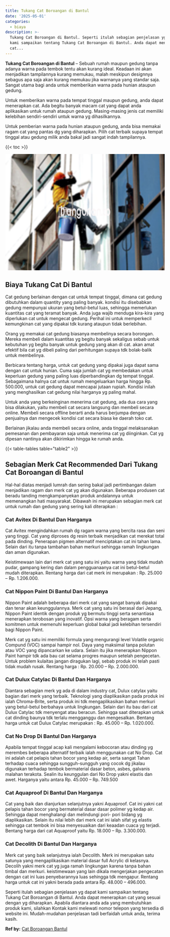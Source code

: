 ```yaml
---
title: Tukang Cat Boroangan di Bantul
date: '2025-05-01'
categories:
  - biaya
description: >-
  Tukang Cat Boroangan di Bantul. Seperti itulah sebagian penjelasan yg dapat
  kami sampaikan tentang Tukang Cat Boroangan di Bantul. Anda dapat menerapkan
  cat...
---
```


**Tukang Cat Boroangan di Bantul** – Sebuah rumah maupun gedung tanpa adanya warna pada tembok tentu akan kurang ideal. Keadaan ini akan menjadikan tampilannya kurang memukau, malah meskipun designnya sebagus apa saja akan kurang memukau jika warnanya yang standar saja. Sangat utama bagi anda untuk memberikan warna pada hunian ataupun gedung.

Untuk memberikan warna pada tempat tinggal maupun gedung, anda dapat menerapkan cat. Ada begitu banyak macam cat yang dapat anda aplikasikan untuk rumah ataupun gedung. Masing-masing jenis cat memiliki kelebihan sendiri-sendiri untuk warna yg dihasilkannya.

Untuk pemberian warna pada hunian ataupun gedung, anda bisa memakai ragam cat yang pantas dg yang diharapkan. Pilih cat terbaik supaya tempat tinggal atau gedung milik anda bakal jadi sangat indah tampilannya.

{{< toc >}}

![Tukang Cat Boroangan di Bantul](/images/jasa-cat-murah09.png)

## Biaya Tukang Cat Di Bantul

Cat gedung berlainan dengan cat untuk tempat tinggal, dimana cat gedung dibutuhkan dalam quantity yang paling banyak. kondisi itu disebabkan gedung mempunyai ukuran yang betul-betul luas, sehingga memerlukan kuantitas cat yang teramat banyak. Anda juga wajib menduga kira-kira yang diperlukan cat untuk mengecat gedung. Perihal ini untuk memperkecil kemungkinan cat yang dipakai tdk kurang ataupun tidak berlebihan.

Orang yg memakai cat gedung biasanya membelinya secara borongan. Mereka membeli dalam kuantitas yg begitu banyak sekaligus sebab untuk kebutuhan yg begitu banyak untuk gedung yang akan di cat. akan amat efektif bila cat yg dibeli paling dari perhitungan supaya tdk bolak-balik untuk membelinya.

Berbicara tentang harga, untuk cat gedung yang dipakai juga dapat sama dengan cat untuk hunian. Cuma saja jumlah cat yg membedakan untuk keperluan gedung yang paling luas diperbandingkan dg tempat tinggal. Sebagaimana halnya cat untuk rumah mengeluarkan harga hingga Rp. 500.000, untuk cat gedung dapat mencapai jutaan rupiah. Kondisi inilah yang menghasilkan cat gedung nilai harganya yg paling mahal.

Untuk anda yang berkeinginan menerima cat gedung, ada dua cara yang bisa dilakukan, yaitu membeli cat secara langsung dan membeli secara online. Membeli secara offline berarti anda harus berjumpa dengan penjualnya dan mengecek kondisi cat secara biasa ke daerah toko cat.

Berlainan jikalau anda membeli secara online, anda tinggal melaksanakan pemesanan dan pembayaran saja untuk menerima cat yg diinginkan. Cat yg dipesan nantinya akan dikirimkan hingga ke rumah anda.

{{< table-tables table="table2" >}}

## Sebagian Merk Cat Recommended Dari Tukang Cat Boroangan di Bantul

Hal-hal diatas menjadi lumrah dan sering bakal jadi pertimbangan dalam menjadikan ragam dan merk cat yg akan digunakan. Beberapa produsen cat beradu tanding mengkampanyekan produk andalannya untuk memenangkan hati masyarakat. Dibawah ini merupakan sebagian merk cat untuk rumah dan gedung yang sering kali diterapkan :

### Cat Avitex Di Bantul Dan Harganya

Cat Avitex mengindahkan rumah dg ragam warna yang bercita rasa dan seni yang tinggi. Cat yang diproses dg resin terbaik menjadikan cat merekat total pada dinding. Penerapan pigmen alternatif menciptakan cat ini tahan lama. Selain dari itu tanpa tambahan bahan merkuri sehingga ramah lingkungan dan aman digunakan.

Keistimewaan lain dari merk cat yang satu ini yaitu warna yang tidak mudah pudar, gampang kering dan dalam pengguanaanya cat ini betul-betul mudah diterapkan. Rentang harga dari cat merk ini merupakan : Rp. 25.000 – Rp. 1.206.000.

### Cat Nippon Paint Di Bantul Dan Harganya

Nippon Paint adalah beberapa dari merk cat yang sangat banyak dipakai dan tenar akan keunggulannya. Merk cat yang satu ini berasal dari Jepang, Nippon Paint identik dengan produk yg bermutu tinggi serta senantiasa menerapkan terobosan yang inovatif. Opsi warna yang beragam serta komitmen untuk memenuhi keperluan global bakal jadi kelebihan tersendiri bagi Nippon Paint.

Merk cat yg satu ini memiliki formula yang mengurangi level Volatile organic Compund (VOC) sampai hampir nol. Daya yang maksimal tanpa polutan atau VOC yang dipancarkan ke udara. Selain itu jika menerapkan Nippon Paint hampir tdk ada bau cat selama progres maupun setelah pengecetan. Untuk problem kulaitas jangan diragukan lagi, sebab produk ini telah pasti tidak mudah rusak. Rentang harga : Rp. 20.000 – Rp. 2.000.000.

### Cat Dulux Catylac Di Bantul Dan Harganya

Diantara sebagian merk yg ada di dalam industry cat, Dulux catylax yaitu bagian dari merk yang terbaik. Teknologi yang diaplikasikan pada produk ini ialah Chroma-Brite, serta produk ini tdk mengaplikasikan bahan merkuri yang betul-betul berbahaya untuk lingkungan. Selain dari itu bau dari cat Dulux Catylac tdk menyengat atau beracun. Sehingga saat diterapkan untuk cat dinding baunya tdk terlalu mengganggu dan mengesalkan. Bentang harga untuk cat Dulux Catylac merupakan : Rp. 45.000 – Rp. 1.020.000.

### Cat No Drop Di Bantul Dan Harganya

Apabila tempat tinggal acap kali mengalami kebocoran atau dinding yg merembes beberapa alternatif terbaik ialah menggunakan cat No Drop. Cat ini adalah cat pelapis tahan bocor yang kedap air, serta sangat Tahan terhadap cuaca sehingga sungguh-sungguh yang cocok dg jikalau digunakan terhadap tembok bermaterial dasar beton, asbes, galvanis malahan terakota. Sealin itu keunggulan dari No Drop yakni elastis dan awet. Harganya yaitu antara Rp. 45.000 – Rp. 749.500

### Cat Aquaproof Di Bantul Dan Harganya

Cat yang baik dan dianjurkan selanjutnya yakni Aquaproof. Cat ini yakni cat pelapis tahan bocor yang bermaterial dasar dasar polimer yg kedap air. Sehingga dapat menghalangi dan melindungi pori- pori bidang yg diaplikasikan. Selain itu nilai lebih dari merk cat ini ialah sifat yg elastis sehingga cat tembok ini bisa menyesuaikan dari keaadan cuaca yg terjadi. Bentang harga dari cat Aquaproof yaitu Rp. 18.000 – Rp. 3.300.000.

### Cat Decolith Di Bantul Dan Harganya

Merk cat yang baik selanjutnya ialah Decolith. Merk ini merupakan satu satunya yang mengaplikasikan material dasar full Acrylic di kelasnya. Decolih yakni merk cat yg juga ramah lingkungan karena tanpa bahan timbal dan merkuri. keistimewaan yang lain dikala mengerjakan pengecatan dengan cat ini luas penyebarannya luas sehingga tdk mengapur. Rentang harga untuk cat ini yakni berada pada antara Rp. 48.000 – 496.000.

Seperti itulah sebagian penjelasan yg dapat kami sampaikan tentang Tukang Cat Boroangan di Bantul. Anda dapat menerapkan cat yang sesuai dengan yg diharapkan. Apabila diantara anda ada yang membutuhkan produk kami, silahkan Kontak kami melewati nomor telepon yang tersedia di website ini. Mudah-mudahan penjelasan tadi berfaidah untuk anda, terima kasih.

**Ref by:** [Cat Boroangan Bantul](https://id.wikipedia.org/wiki/Cat)
